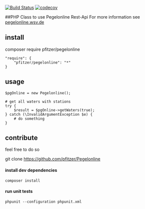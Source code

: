 [![Build Status](https://travis-ci.org/pfitzer/Pegelonline.svg?branch=master)](https://travis-ci.org/pfitzer/Pegelonline) [![codecov](https://codecov.io/gh/pfitzer/Pegelonline/branch/master/graph/badge.svg)](https://codecov.io/gh/pfitzer/Pegelonline)

##PHP Class to use Pegelonline Rest-Api
For more information see [pegelonline.wsv.de](https://www.pegelonline.wsv.de)

install
-------
composer require pfitzer/pegelonline
```
"require": {
    "pfitzer/pegelonline": "*"
}
```
usage
-----
```
$pgOnline = new Pegelonline();

# get all waters with stations
try {
    $result = $pgOnline->getWaters(true);
} catch (\InvalidArgumentException $e) {
    # do something
}
```

contribute
----------
feel free to do so

git clone https://github.com/pfitzer/Pegelonline

#### install dev dependencies
```
composer install
```
#### run unit tests
```
phpunit --configuration phpunit.xml
